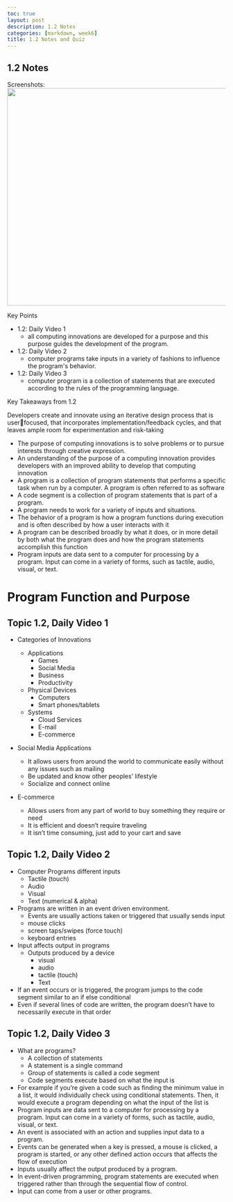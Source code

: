 ```yaml
---
toc: true
layout: post
description: 1.2 Notes
categories: [markdown, week6]
title: 1.2 Notes and Quiz
---
```

## 1.2 Notes
Screenshots:
<img src="{{site.baseurl}}/images/1.2.png" width="1000" height="500"> 

Key Points
- 1.2: Daily Video 1
    -  all computing innovations are developed for a purpose and this purpose guides the development of the program.
- 1.2: Daily Video 2
    -  computer programs take inputs in a variety of fashions to influence the program's behavior.
- 1.2: Daily Video 3
    - computer program is a collection of statements that are executed according to the rules of the programming language.

Key Takeaways from 1.2

Developers create and innovate using an iterative design process that is userfocused, that incorporates implementation/feedback cycles, and that leaves ample 
room for experimentation and risk-taking
- The purpose of computing innovations is to 
solve problems or to pursue interests through 
creative expression. 
- An understanding of the purpose of a 
computing innovation provides developers with 
an improved ability to develop that computing 
innovation
- A program is a collection of program 
statements that performs a specific task when 
run by a computer. A program is often referred 
to as software
- A code segment is a collection of program 
statements that is part of a program.
- A program needs to work for a variety of inputs 
and situations.
- The behavior of a program is how a program 
functions during execution and is often 
described by how a user interacts with it
- A program can be described broadly by what 
it does, or in more detail by both what the 
program does and how the program statements 
accomplish this function
- Program inputs are data sent to a computer for 
processing by a program. Input can come in a 
variety of forms, such as tactile, audio, visual, 
or text.
 
 # Program Function and Purpose 
## Topic 1.2, Daily Video 1
- Categories of Innovations
    - Applications
        - Games
        - Social Media
        - Business
        - Productivity
    - Physical Devices
        - Computers
        - Smart phones/tablets
    - Systems
        - Cloud Services
        - E-mail
        - E-commerce

- Social Media Applications
    - It allows users from around the world to communicate easily without any issues such as mailing
    - Be updated and know other peoples’ lifestyle
    - Socialize and connect online
- E-commerce
    - Allows users from any part of world to buy something they require or need
    - It is efficient and doesn’t require traveling
    - It isn’t time consuming, just add to your cart and save


## Topic 1.2, Daily Video 2
- Computer Programs different inputs
    - Tactile (touch)
    - Audio
    - Visual
    - Text (numerical & alpha)
- Programs are written in an event driven environment. 
    - Events are usually actions taken or triggered that usually sends input
    - mouse clicks
    - screen taps/swipes (force touch)  
    - keyboard entries
- Input affects output in programs
    - Outputs produced by a device
        - visual
        - audio
        - tactile (touch)
        - Text
- If an event occurs or is triggered, the program jumps to the code segment similar to an if else conditional
- Even if several lines of code are written, the program doesn’t have to necessarily execute in that order

## Topic 1.2, Daily Video 3
- What are programs?
    - A collection of statements
    - A  statement is a single command
    - Group of statements is called a code segment
    - Code segments execute based on what the input is
- For example if you’re given a code such as finding the minimum value in a list, it would individually check using conditional statements. Then, it would execute a program depending on what the input of the list is
- Program inputs are data sent to a computer for 
processing by a program. Input can come in a 
variety of forms, such as tactile, audio, visual, 
or text. 
- An event is associated with an action and 
supplies input data to a program.
- Events can be generated when a key is pressed, 
a mouse is clicked, a program is started, or any 
other defined action occurs that affects the 
flow of execution
- Inputs usually affect the output produced by a 
program. 
- In event-driven programming, program 
statements are executed when triggered rather 
than through the sequential flow of control.
- Input can come from a user or other programs.